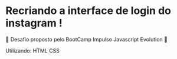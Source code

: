 # Recriando a interface de login do instagram !

🚀 Desafio proposto pelo BootCamp Impulso Javascript Evolution 🚀

  Utilizando:
    HTML
    CSS



      
